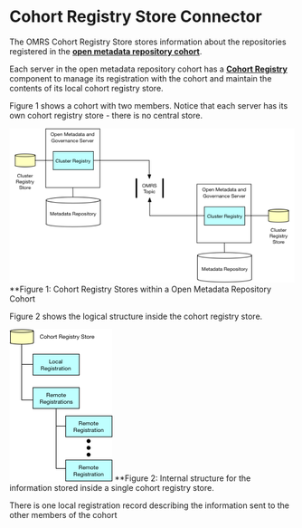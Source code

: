 <!-- SPDX-License-Identifier: Apache-2.0 -->

# Cohort Registry Store Connector

The OMRS Cohort Registry Store stores information about the repositories registered in
the **[open metadata repository cohort](../../open-metadata-repository-cohort.md)**.  

Each server in the open metadata repository cohort has
a **[Cohort Registry](../cohort-registry.md)** component to manage
its registration with the cohort and maintain the contents of
its local cohort registry store.

Figure 1 shows a cohort with two members.  Notice that each server has its own
cohort registry store - there is no central store.

![Figure 1](cohort-registry-stores-in-a-cohort.png)
**Figure 1: Cohort Registry Stores within a Open Metadata Repository Cohort

Figure 2 shows the logical structure inside the cohort registry store.

![Figure 2](cohort-registry-store-contents.png)
**Figure 2: Internal structure for the information stored inside a single
cohort registry store.

There is one local registration record describing the information sent to
the other members of the cohort
